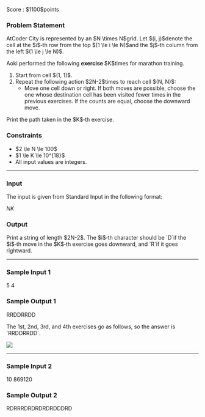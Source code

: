 
<div>

<span>

<span>

<p>
Score : $1100$points
</p>

<div>

<section>

### **Problem Statement**

<p>
AtCoder City is represented by an $N \times N$grid. Let $(i, j)$denote the cell at the $i$‑th row from the top $(1 \le i \le N)$and the $j$‑th column from the left $(1 \le j \le N)$.
</p>

<p>
Aoki performed the following 
<strong>
exercise
</strong>
$K$times for marathon training.
</p>

<ol>

<li>
Start from cell $(1, 1)$.
</li>

<li>
Repeat the following action $2N-2$times to reach cell $(N, N)$:  
<ul>

<li>
Move one cell down or right. If both moves are possible, choose the one whose destination cell has been visited fewer times in the previous exercises. If the counts are equal, choose the downward move.
</li>

</ul>

</li>

</ol>

<p>
Print the path taken in the $K$‑th exercise.
</p>

</section>

</div>

<div>

<section>

### **Constraints**

<ul>

<li>
$2 \le N \le 100$
</li>

<li>
$1 \le K \le 10^{18}$
</li>

<li>
All input values are integers.
</li>

</ul>

</section>

</div>

---

<div>

<div>

<section>

### **Input**

<p>
The input is given from Standard Input in the following format:
</p>

<div>

$N$$K$
</div>

</section>

</div>

<div>

<section>

### **Output**

<p>
Print a string of length $2N-2$. The $i$‑th character should be `D`if the $i$‑th move in the $K$‑th exercise goes downward, and `R`if it goes rightward.
</p>

</section>

</div>

</div>

---

<div>

<section>

### **Sample Input 1**

<div>

5 4

</div>

</section>

</div>

<div>

<section>

### **Sample Output 1**

<div>

RRDDRRDD

</div>

<p>
The 1st, 2nd, 3rd, and 4th exercises go as follows, so the answer is `RRDDRRDD`.
</p>

<p>

<img src="https://img.atcoder.jp/agc072/bf631afab80dc49bc5ffd8d3ac085b08.png">

</img>

</p>

</section>

</div>

---

<div>

<section>

### **Sample Input 2**

<div>

10 869120

</div>

</section>

</div>

<div>

<section>

### **Sample Output 2**

<div>

RDRRRDRDRDRDRDDDRD

</div>

</section>

</div>

</span>

</span>

</div>
